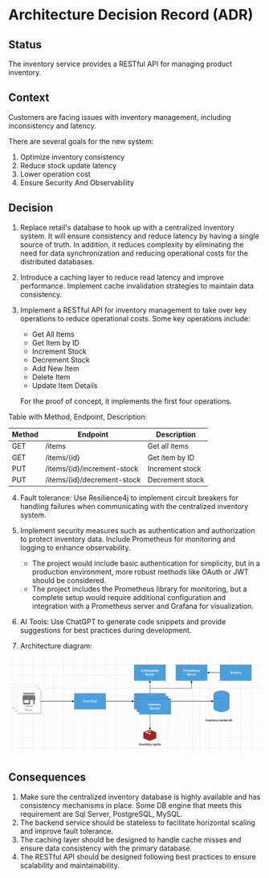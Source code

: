 # Architecture Decision Record (ADR)

## Status

The inventory service provides a RESTful API for managing product inventory.

## Context

Customers are facing issues with inventory management, including inconsistency and latency.

There are several goals for the new system:

1. Optimize inventory consistency
2. Reduce stock update latency
3. Lower operation cost
4. Ensure Security And Observability

## Decision

1. Replace retail's database to hook up with a centralized inventory system. It will ensure consistency and reduce
   latency by having a single source of truth. In addition, it reduces complexity by eliminating the need for data synchronization and reducing operational costs for the distributed databases.
2. Introduce a caching layer to reduce read latency and improve performance. Implement cache invalidation strategies to
   maintain data consistency.
3. Implement a RESTful API for inventory management to take over key operations to reduce operational costs. Some key
   operations include:
    - Get All Items
    - Get Item by ID
    - Increment Stock
    - Decrement Stock
    - Add New Item
    - Delete Item
    - Update Item Details

   For the proof of concept, it implements the first four operations.

Table with Method, Endpoint, Description:

| Method | Endpoint                    | Description     |
|--------|-----------------------------|-----------------|
| GET    | /items                      | Get all items   |
| GET    | /items/{id}                 | Get item by ID  |
| PUT    | /items/{id}/increment-stock | Increment stock |
| PUT    | /items/{id}/decrement-stock | Decrement stock |

4. Fault tolerance: Use Resilience4j to implement circuit breakers for handling failures when communicating with the centralized
   inventory system.

5. Implement security measures such as authentication and authorization to protect inventory data. Include Prometheus
   for monitoring and logging to enhance observability.
    - The project would include basic authentication for simplicity, but in a production environment, more robust
      methods like OAuth or JWT should be considered.
    - The project includes the Prometheus library for monitoring, but a complete setup would require additional
      configuration and integration with a Prometheus server and Grafana for visualization.
6. AI Tools: Use ChatGPT to generate code snippets and provide suggestions for best practices during development.
7. Architecture diagram:

![Architecture Diagram](./doc/architecture_diagram.png)

## Consequences

1. Make sure the centralized inventory database is highly available and has consistency mechanisms in place. Some DB engine that meets this requirement are Sql
   Server, PostgreSQL, MySQL.
2. The backend service should be stateless to facilitate horizontal scaling and improve fault tolerance.
3. The caching layer should be designed to handle cache misses and ensure data consistency with the primary database.
4. The RESTful API should be designed following best practices to ensure scalability and maintainability.
